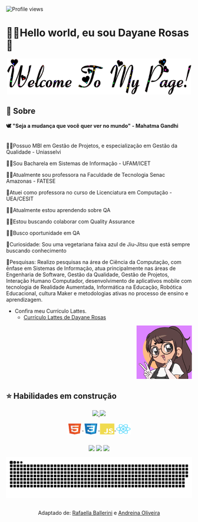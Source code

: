 ![Profile views](https://gpvc.arturio.dev/dayane-rosas)
  
<div>
  <h1 align="left">
  👋🏼Hello world, eu sou Dayane Rosas🥰
  </h1>
  </div>
  
  </div>
<div align="center">
  <a href="https://github.com/dayane-rosas">
    <img src="welcome.gif" width="500">
  </a>
</div>

## 🍃 Sobre 
<div align='left'>
  <b> 🕊 "Seja a mudança que você quer ver no mundo" - Mahatma Gandhi</b>
</div><br>

  <p align="left">
👩‍🎓Possuo MBI em Gestão de Projetos, e especialização em Gestão da Qualidade - Uniasselvi
<p align="left">
  <p align="left">
👩‍🎓Sou Bacharela em Sistemas de Informação - UFAM/ICET
<p align="left">
<p align="left">
👩‍🏫Atualmente sou professora na Faculdade de Tecnologia Senac Amazonas - FATESE
<p align="left">
  <p align="left">
👩‍Atuei como professora no curso de Licenciatura em Computação - UEA/CESIT
  <p align="left">
👩‍💻Atualmente estou aprendendo sobre QA
  <p align="left">
🙅‍♀️Estou buscando colaborar com Quality Assurance
  <p align="left">
💁‍♀️Busco oportunidade em QA
  <p align="left">
🌱Curiosidade: Sou uma vegetariana faixa azul de Jiu-Jitsu que está sempre buscando conhecimento</p>
</p>
<p align="left">
🧠Pesquisas: Realizo pesquisas na área de Ciência da Computação, com ênfase em Sistemas de Informação, atua principalmente nas áreas de Engenharia de Software, Gestão da Qualidade, Gestão de Projetos, Interação Humano Computador, desenvolvimento de aplicativos mobile com tecnologia de Realidade Aumentada, Informática na Educação, Robótica Educacional, cultura Maker e metodologias ativas no processo de ensino e aprendizagem.</p>

- Confira meu Currículo Lattes. 
  - <a href='https://lattes.cnpq.br/1373785563610025'>Currículo Lattes de Dayane Rosas</a>

<div align="right">
  <a href="https://github.com/dayane-rosas/dayanerosas/blob/main/ezgif.com-gif-maker.gif">
    <img src="ezgif.com-gif-maker.gif" width="150">
  </a>
</div>

 ## ⭐️ Habilidades em construção
<div align="center">

<div> 
  </div>

<div align="center">
  <a href="https://github.com/dayane-rosas">
  <img reght="180em" src="https://github-readme-stats.vercel.app/api?username=dayane-rosas&show_icons=true&theme=radical&include_all_commits=true&count_private=true"/>
  <img reght="180em" src="https://github-readme-stats.vercel.app/api/top-langs/?username=dayane-rosas&layout=compact&langs_count=7&theme=radical"/>
</div>
  
<div style="display: inline_block"><br>
  <img align="center" alt="Day-HTML" height="30" width="40" src="https://raw.githubusercontent.com/devicons/devicon/master/icons/html5/html5-original.svg">
  <img align="center" alt="Day-CSS" height="30" width="40" src="https://raw.githubusercontent.com/devicons/devicon/master/icons/css3/css3-original.svg">
  <img align="center" alt="Day-Js" height="30" width="40" src="https://raw.githubusercontent.com/devicons/devicon/master/icons/javascript/javascript-plain.svg">
  <img align="center" alt="Day-React" height="30" width="40" src="https://raw.githubusercontent.com/devicons/devicon/master/icons/react/react-original.svg">
</div>
  
 ##

<div> 

 <a href="https://discord.com/channels/@me" target="_blank"><img src="https://img.shields.io/badge/Discord-7289DA?style=for-the-badge&logo=discord&logoColor=white" target="_blank"></a>
<a href = "mailto:dayanerosas@gmail.com"><img src="https://img.shields.io/badge/Gmail-D14836?style=for-the-badge&logo=gmail&logoColor=white" target="_blank"></a>
<a href="https://www.linkedin.com/in/dayane-rosas-de-souza-22b9b2104/" target="_blank"><img src="https://img.shields.io/badge/-LinkedIn-%230077B5?style=for-the-badge&logo=linkedin&logoColor=white" target="_blank"></a> 

<div align="center">

  ![Snake animation](https://github.com/dayane-rosas/dayanerosas/blob/output/github-contribution-grid-snake.svg)
  
  </div>

 ##

<div> 
</div>
<div align="center">
  <p>Adaptado de: <a href="https://github.com/rafaballerini">Rafaella Ballerini</a> e <a href="https://github.com/andreinaoliveira">Andreina Oliveira</a> </p> 
</div>
